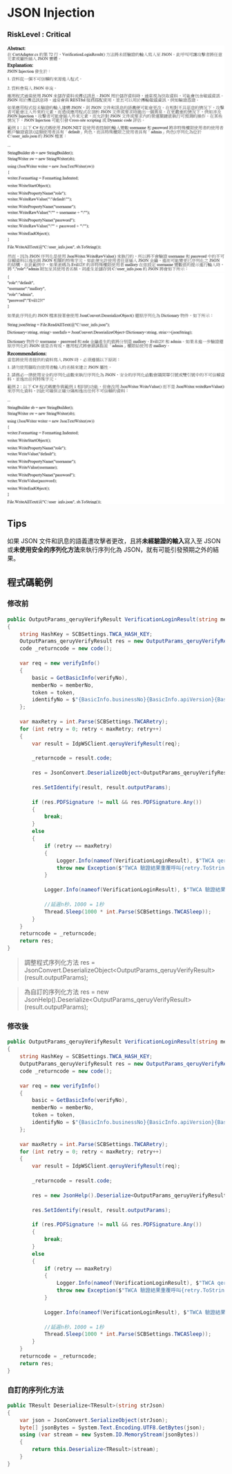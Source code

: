 # JSON Injection

### RiskLevel : Critical

![JSON_Injection_1](/Fortify/Critical/JSON_Injection/JSON_Injection_1.png "JSON_Injection")
![JSON_Injection_2](/Fortify/Critical/JSON_Injection/JSON_Injection_2.png "JSON_Injection")
![JSON_Injection_3](/Fortify/Critical/JSON_Injection/JSON_Injection_3.png "JSON_Injection")
![JSON_Injection_4](/Fortify/Critical/JSON_Injection/JSON_Injection_4.png "JSON_Injection")

## Tips
如果 JSON 文件和訊息的語義遭攻擊者更改，且將**未經驗證的輸入**寫入至 JSON 或**未使用安全的序列化方法**來執行序列化為 JSON，就有可能引發預期之外的結果。

## 程式碼範例

### 修改前

``` C#
public OutputParams_qeruyVerifyResult VerificationLoginResult(string memberNo, string token, string verifyNo, out code returncode)
{
    string HashKey = SCBSettings.TWCA_HASH_KEY; 
    OutputParams_qeruyVerifyResult res = new OutputParams_qeruyVerifyResult();
    code _returncode = new code();

    var req = new verifyInfo()
    {
        basic = GetBasicInfo(verifyNo),
        memberNo = memberNo,
        token = token,
        identifyNo = $"{BasicInfo.businessNo}{BasicInfo.apiVersion}{BasicInfo.hashKeyNo}{BasicInfo.verifyNo}{memberNo}{token}{HashKey}".SHA256CryptoString()
    };

    var maxRetry = int.Parse(SCBSettings.TWCARetry);
    for (int retry = 0; retry < maxRetry; retry++)
    {
        var result = IdpWSClient.qeruyVerifyResult(req);

        _returncode = result.code;

        res = JsonConvert.DeserializeObject<OutputParams_qeruyVerifyResult>(result.outputParams);

        res.SetIdentify(result, result.outputParams);

        if (res.PDFSignature != null && res.PDFSignature.Any())
        {
            break;
        }
        else
        {
            if (retry == maxRetry)
            {
                Logger.Info(nameof(VerificationLoginResult), $"TWCA qeruyVerifyResult retry {retry.ToString()} fail。");
                throw new Exception($"TWCA 驗證結果重覆呼叫{retry.ToString()}次後失敗。");
            }

            Logger.Info(nameof(VerificationLoginResult), $"TWCA 驗證結果 result.outputParams:{result.outputParams}。");

            //延遲n秒，1000 = 1秒
            Thread.Sleep(1000 * int.Parse(SCBSettings.TWCASleep));
        }
    }
    returncode = _returncode;
    return res;
}
```

>調整程式序列化方法 res = JsonConvert.DeserializeObject<OutputParams_qeruyVerifyResult>(result.outputParams);

>為自訂的序列化方法 res = new JsonHelp().Deserialize<OutputParams_qeruyVerifyResult>(result.outputParams);

### 修改後

```C#
public OutputParams_qeruyVerifyResult VerificationLoginResult(string memberNo, string token, string verifyNo, out code returncode)
{
    string HashKey = SCBSettings.TWCA_HASH_KEY; 
    OutputParams_qeruyVerifyResult res = new OutputParams_qeruyVerifyResult();
    code _returncode = new code();

    var req = new verifyInfo()
    {
        basic = GetBasicInfo(verifyNo),
        memberNo = memberNo,
        token = token,
        identifyNo = $"{BasicInfo.businessNo}{BasicInfo.apiVersion}{BasicInfo.hashKeyNo}{BasicInfo.verifyNo}{memberNo}{token}{HashKey}".SHA256CryptoString()
    };

    var maxRetry = int.Parse(SCBSettings.TWCARetry);
    for (int retry = 0; retry < maxRetry; retry++)
    {
        var result = IdpWSClient.qeruyVerifyResult(req);

        _returncode = result.code;

        res = new JsonHelp().Deserialize<OutputParams_qeruyVerifyResult>(result.outputParams);

        res.SetIdentify(result, result.outputParams);

        if (res.PDFSignature != null && res.PDFSignature.Any())
        {
            break;
        }
        else
        {
            if (retry == maxRetry)
            {
                Logger.Info(nameof(VerificationLoginResult), $"TWCA qeruyVerifyResult retry {retry.ToString()} fail。");
                throw new Exception($"TWCA 驗證結果重覆呼叫{retry.ToString()}次後失敗。");
            }

            Logger.Info(nameof(VerificationLoginResult), $"TWCA 驗證結果 result.outputParams:{result.outputParams}。");

            //延遲n秒，1000 = 1秒
            Thread.Sleep(1000 * int.Parse(SCBSettings.TWCASleep));
        }
    }
    returncode = _returncode;
    return res;
}
```

### 自訂的序列化方法
```C#
public TResult Deserialize<TResult>(string strJson)
{
    var json = JsonConvert.SerializeObject(strJson);
    byte[] jsonBytes = System.Text.Encoding.UTF8.GetBytes(json);
    using (var stream = new System.IO.MemoryStream(jsonBytes))
    {
        return this.Deserialize<TResult>(stream);
    }
}
```